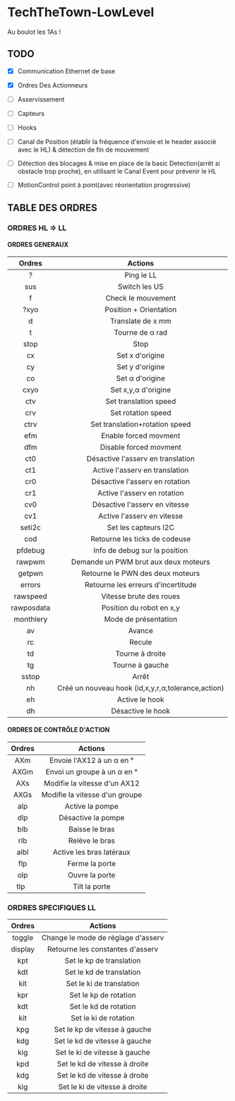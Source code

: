# TechTheTown-LowLevel
Au boulot les 1As !

## TODO

- [x] Communication Ethernet de base
- [x] Ordres Des Actionneurs
- [ ] Asservissement
- [ ] Capteurs
- [ ] Hooks
- [ ] Canal de Position (établir la fréquence d'envoie et le header associé avec le HL) & détection de fin de mouvement
- [ ] Détection des blocages & mise en place de la basic Detection(arrêt si obstacle trop proche), en utilisant le Canal Event pour prévenir le HL
- [ ] MotionControl point à point(avec réorientation progressive)


## TABLE DES ORDRES
### ORDRES HL ⇒ LL
#### ORDRES GENERAUX

|   Ordres  |                       Actions                      |
|:---------:|:--------------------------------------------------:|
|     ?     |                     Ping le LL                     |
|    sus    |                    Switch les US                   |
|     f     |                 Check le mouvement                 |
|    ?xyo   |               Position + Orientation               |
|     d     |                  Translate de x mm                 |
|     t     |                   Tourne de α rad                  |
|    stop   |                        Stop                        |
|     cx    |                   Set x d'origine                  |
|     cy    |                   Set y d'origine                  |
|     co    |                   Set α d'origine                  |
|    cxyo   |                 Set x,y,α d'origine                |
|    ctv    |                Set translation speed               |
|    crv    |                 Set rotation speed                 |
|    ctrv   |           Set translation+rotation speed           |
|    efm    |                Enable forced movment               |
|    dfm    |               Disable forced movment               |
|    ct0    |          Désactive l'asserv en translation         |
|    ct1    |           Active l'asserv en translation           |
|    cr0    |           Désactive l'asserv en rotation           |
|    cr1    |             Active l'asserv en rotation            |
|    cv0    |            Désactive l'asserv en vitesse           |
|    cv1    |             Active l'asserv en vitesse             |
|   seti2c  |                Set les capteurs I2C                |
|    cod    |            Retourne les ticks de codeuse           |
|  pfdebug  |            Info de debug sur la position           |
|   rawpwm  |        Demande un PWM brut aux deux moteurs        |
|   getpwn  |          Retourne le PWN des deux moteurs          |
|   errors  |         Retourne les erreurs d'incertitude         |
|  rawspeed |               Vitesse brute des roues              |
| rawposdata|              Position du robot en x,y              |
| monthlery |                Mode de présentation                |
|     av    |                       Avance                       |
|     rc    |                       Recule                       |
|     td    |                   Tourne à droite                  |
|     tg    |                   Tourne à gauche                  |
|   sstop   |                        Arrêt                       |
|     nh    | Créé un nouveau hook (id,x,y,r,α,tolerance,action) |
|     eh    |                   Active le hook                   |
|     dh    |                  Désactive le hook                 |


#### ORDRES DE CONTRÔLE D'ACTION

|   Ordres  |                       Actions                      |
|:---------:|:--------------------------------------------------:|
|    AXm    |              Envoie l'AX12 à un α en °             |
|    AXGm   |             Envoi un groupe à un α en °            |
|    AXs    |            Modifie la vitesse d'un AX12            |
|    AXGs   |           Modifie la vitesse d'un groupe           |
|    alp    |                  Active la pompe                   |
|    dlp    |                 Désactive la pompe                 |
|    blb    |                   Baisse le bras                   |
|    rlb    |                   Relève le bras                   |
|    albl   |              Active les bras latéraux              |
|    flp    |                   Ferme la porte                   |
|    olp    |                   Ouvre la porte                   |
|    tlp    |                   Tilt la porte                    |




### ORDRES SPECIFIQUES LL

|   Ordres  |                       Actions                      |
|:---------:|:--------------------------------------------------:|
|   toggle  |         Change le mode de réglage d'asserv         |
|  display  |          Retourne les constantes d'asserv          |
|    kpt    |              Set le kp de translation              |
|    kdt    |              Set le kd de translation              |
|    kit    |              Set le ki de translation              |
|    kpr    |                Set le kp de rotation               |
|    kdt    |                Set le kd de rotation               |
|    kit    |                Set le ki de rotation               |
|    kpg    |            Set le kp de vitesse à gauche           |
|    kdg    |            Set le kd de vitesse à gauche           |
|    kig    |            Set le ki de vitesse à gauche           |
|    kpd    |            Set le kd de vitesse à droite           |
|    kdg    |            Set le kd de vitesse à droite           |
|    kig    |            Set le ki de vitesse à droite           |
